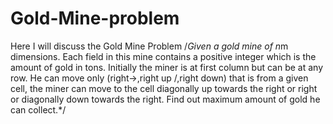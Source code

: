 # Gold-Mine-problem
Here I will discuss the Gold Mine Problem
/*Given a gold mine of n*m dimensions.
 Each field in this mine contains a positive integer which
  is the amount of gold in tons. Initially the miner is at
  first column but can be at any row. He can move only
  (right->,right up /,right down\) that is from a given cell,
   the miner can move to the cell diagonally up towards the
   right or right or diagonally down towards the right.
    Find out maximum amount of gold he can collect.*/
